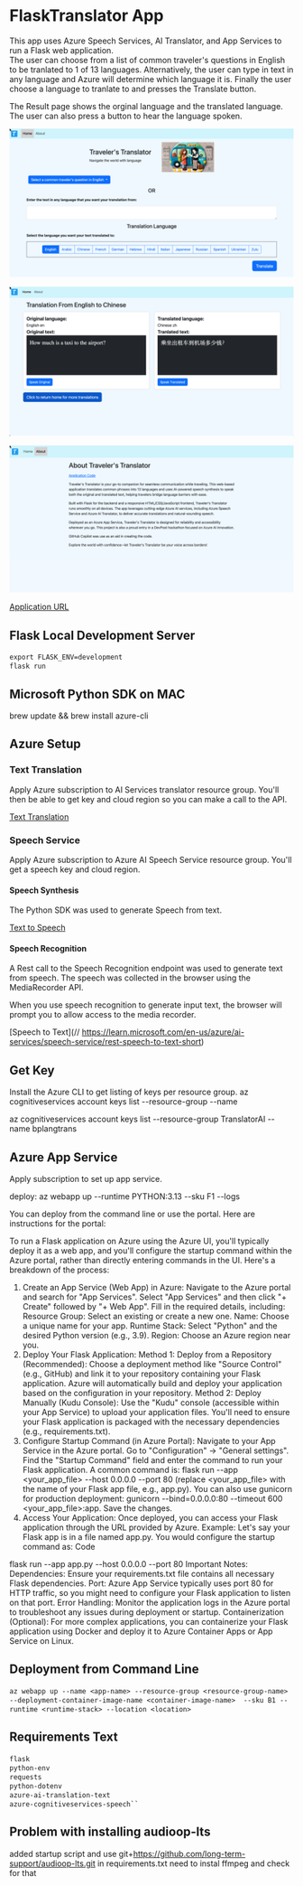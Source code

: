 # FlaskTranslator App

This app uses Azure Speech Services, AI Translator, and App Services to run
a Flask web application.  
The user can choose from a list of common traveler's questions in English to be tranlated to 1 of 13 languages.  Alternatively, the user can type in text
in any language and Azure will determine which language it is.  Finally the 
user choose a language to tranlate to and presses the Translate button.

The Result page shows the orginal language and the translated language. The user
can also press a button to hear the language spoken.

![Home Page](./static/images/doc/home.png)  

![Result Page](./static/images/doc/result.png)  

![About Page](./static/images/doc/about.png)



[Application URL](https://flasktranslatorapp-bvepdbcvgmh7ffek.westus2-01.azurewebsites.net)

## Flask Local Development Server
```commandline
export FLASK_ENV=development
flask run
```

## Microsoft Python SDK on MAC
brew update && brew install azure-cli

## Azure Setup

### Text Translation

Apply Azure subscription to AI Services translator resource group.  You'll then be able to 
get key and cloud region so you can make a call to the API. 

[Text Translation](https://learn.microsoft.com/en-us/azure/ai-services/translator/text-translation/overview)

### Speech Service
Apply Azure subscription to Azure AI Speech Service resource group. You'll get a speech key and cloud region. 

#### Speech Synthesis 

The Python SDK was used to generate Speech from text.

[Text to Speech](https://learn.microsoft.com/en-us/azure/ai-services/speech-service/index-text-to-speech) 

#### Speech Recognition

A Rest call to the Speech Recognition endpoint was used to generate text from speech.
The speech was collected in the browser using the MediaRecorder API.

When you use speech recognition to generate input text, the browser will prompt you to allow access to the media recorder.

[Speech to Text](// https://learn.microsoft.com/en-us/azure/ai-services/speech-service/rest-speech-to-text-short)


## Get Key  

Install the Azure CLI to get listing of keys per resource group.
az cognitiveservices account keys list --resource-group <your-resource-group-name> --name <your-resource-name>

az cognitiveservices account keys list --resource-group TranslatorAI --name bplangtrans

## Azure App Service

Apply subscription to set up app service.

deploy: az webapp up --runtime PYTHON:3.13 --sku F1 --logs

You can deploy from the command line or use the portal.  Here are instructions for the portal:

To run a Flask application on Azure using the Azure UI, you'll typically deploy it as a web app, and you'll configure the startup command within the Azure portal, rather than directly entering commands in the UI. 
Here's a breakdown of the process:
1. Create an App Service (Web App) in Azure:
Navigate to the Azure portal and search for "App Services".
Select "App Services" and then click "+ Create" followed by "+ Web App".
Fill in the required details, including:
Resource Group: Select an existing or create a new one.
Name: Choose a unique name for your app.
Runtime Stack: Select "Python" and the desired Python version (e.g., 3.9).
Region: Choose an Azure region near you. 
2. Deploy Your Flask Application:
Method 1: Deploy from a Repository (Recommended):
Choose a deployment method like "Source Control" (e.g., GitHub) and link it to your repository containing your Flask application. 
Azure will automatically build and deploy your application based on the configuration in your repository. 
Method 2: Deploy Manually (Kudu Console):
Use the "Kudu" console (accessible within your App Service) to upload your application files. 
You'll need to ensure your Flask application is packaged with the necessary dependencies (e.g., requirements.txt). 
3. Configure Startup Command (in Azure Portal):
Navigate to your App Service in the Azure portal. 
Go to "Configuration" -> "General settings". 
Find the "Startup Command" field and enter the command to run your Flask application. 
A common command is: flask run --app <your_app_file> --host 0.0.0.0 --port 80 (replace <your_app_file> with the name of your Flask app file, e.g., app.py). 
You can also use gunicorn for production deployment: gunicorn --bind=0.0.0.0:80 --timeout 600 <your_app_file>:app. 
Save the changes. 
4. Access Your Application:
Once deployed, you can access your Flask application through the URL provided by Azure. 
Example:
Let's say your Flask app is in a file named app.py. You would configure the startup command as:
Code

flask run --app app.py --host 0.0.0.0 --port 80
Important Notes:
Dependencies:
Ensure your requirements.txt file contains all necessary Flask dependencies. 
Port:
Azure App Service typically uses port 80 for HTTP traffic, so you might need to configure your Flask application to listen on that port. 
Error Handling:
Monitor the application logs in the Azure portal to troubleshoot any issues during deployment or startup. 
Containerization (Optional):
For more complex applications, you can containerize your Flask application using Docker and deploy it to Azure Container Apps or App Service on Linux. 

## Deployment from Command Line
    az webapp up --name <app-name> --resource-group <resource-group-name> --deployment-container-image-name <container-image-name>  --sku B1 --runtime <runtime-stack> --location <location> 

## Requirements Text

```
flask
python-env
requests
python-dotenv
azure-ai-translation-text
azure-cognitiveservices-speech``
```
## Problem with installing audioop-lts
added startup script
and use 
git+https://github.com/long-term-support/audioop-lts.git
in requirements.txt
need to instal ffmpeg and check for that
